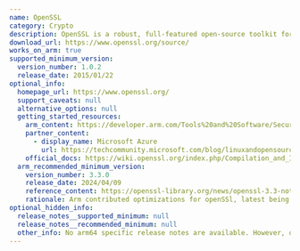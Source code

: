 ```yaml
---
name: OpenSSL
category: Crypto
description: OpenSSL is a robust, full-featured open-source toolkit for TLS (formerly SSL), DTLS and QUIC (currently client side only) protocols.
download_url: https://www.openssl.org/source/
works_on_arm: true
supported_minimum_version:
  version_number: 1.0.2
  release_date: 2015/01/22
optional_info:
  homepage_url: https://www.openssl.org/
  support_caveats: null
  alternative_options: null
  getting_started_resources:
    arm_content: https://developer.arm.com/Tools%20and%20Software/Security%20Library%20Projects
    partner_content:
      - display_name: Microsoft Azure
        url: https://techcommunity.microsoft.com/blog/linuxandopensourceblog/azure-linux-3-0-now-generally-available-with-azure-kubernetes-service-v1-32/4399804
    official_docs: https://wiki.openssl.org/index.php/Compilation_and_Installation
  arm_recommended_minimum_version:
    version_number: 3.3.0
    release_date: 2024/04/09
    reference_content: https://openssl-library.org/news/openssl-3.3-notes/
    rationale: Arm contributed optimizations for openSSl, latest being optimizations for AES-CTR for Neoverse V1 and V2.
optional_hidden_info:
  release_notes__supported_minimum: null
  release_notes__recommended_minimum: null
  other_info: No arm64 specific release notes are available. However, on [official page](https://www.openssl.org/policies/general-supplemental/platforms.html) linux-aarch64 support is mentioned in seconadary platforms.Installation and testing was done through tar file.
---
```

